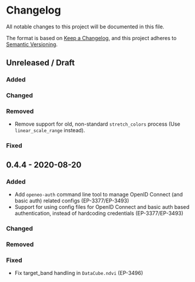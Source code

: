 # Changelog
All notable changes to this project will be documented in this file.

The format is based on [Keep a Changelog](https://keepachangelog.com/en/1.0.0/),
and this project adheres to [Semantic Versioning](https://semver.org/spec/v2.0.0.html).

## Unreleased / Draft

### Added

### Changed

### Removed
- Remove support for old, non-standard `stretch_colors` process (Use `linear_scale_range` instead).

### Fixed

## 0.4.4 - 2020-08-20

### Added
- Add `openeo-auth` command line tool to manage OpenID Connect (and basic auth) related configs (EP-3377/EP-3493)
- Support for using config files for OpenID Connect and basic auth based authentication, instead of hardcoding credentials (EP-3377/EP-3493)

### Changed

### Removed

### Fixed
- Fix target_band handling in `DataCube.ndvi` (EP-3496)
